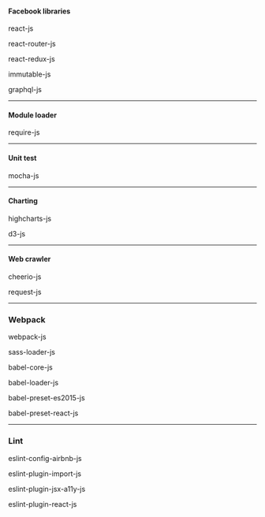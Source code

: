 #### Facebook libraries

react-js

react-router-js

react-redux-js

immutable-js

graphql-js

---

#### Module loader

require-js

---

#### Unit test

mocha-js

---

#### Charting

highcharts-js

d3-js

---

#### Web crawler

cheerio-js

request-js

---

### Webpack

webpack-js

sass-loader-js

babel-core-js

babel-loader-js

babel-preset-es2015-js

babel-preset-react-js

---

### Lint

eslint-config-airbnb-js

eslint-plugin-import-js

eslint-plugin-jsx-a11y-js

eslint-plugin-react-js
